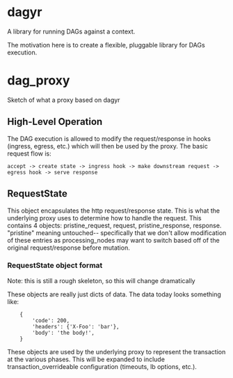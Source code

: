 # dagyr
A library for running DAGs against a context.

The motivation here is to create a flexible, pluggable library for DAGs execution.


# dag_proxy
Sketch of what a proxy based on dagyr

## High-Level Operation
The DAG execution is allowed to modify the request/response in hooks
(ingress, egress, etc.) which will then be used by the proxy.
The basic request flow is:

```
accept -> create state -> ingress hook -> make downstream request -> egress hook -> serve response
```

## RequestState
This object encapsulates the http request/response state. This is what the
underlying proxy uses to determine how to handle the request. This contains 4
objects: pristine_request, request, pristine_response, response. "pristine" meaning
untouched-- specifically that we don't allow modification of these entries as
processing_nodes may want to switch based off of the original request/response
before mutation.

### RequestState object format
Note: this is still a rough skeleton, so this will change dramatically

These objects are really just dicts of data. The data today looks something like:
```
    {
        'code': 200,
        'headers': {'X-Foo': 'bar'},
        'body': 'the body!',
    }
```

These objects are used by the underlying proxy to represent the transaction at
the various phases. This will be expanded to include transaction_overrideable
configuration (timeouts, lb options, etc.).
